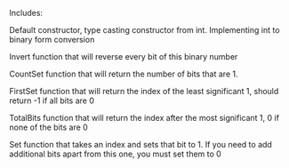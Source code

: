 Includes:

Default constructor, type casting constructor from int. Implementing int to binary form conversion

Invert function that will reverse every bit of this binary number

CountSet function that will return the number of bits that are 1.

FirstSet function that will return the index of the least significant 1, should return -1 if all bits are 0

TotalBits function that will return the index after the most significant 1, 0 if none of the bits are 0

Set function that takes an index and sets that bit to 1. If you need to add additional bits apart from this one, you must set them to 0
